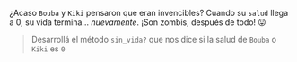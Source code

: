 ¿Acaso `Bouba` y `Kiki` pensaron que eran invencibles? Cuando su `salud` llega a 0, su vida termina... _nuevamente_. ¡Son zombis, después de todo! :stuck_out_tongue:

> Desarrollá el método `sin_vida?` que nos dice si la salud de `Bouba` o `Kiki` es `0`